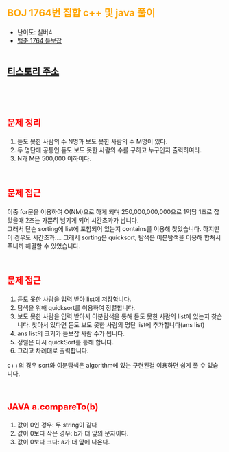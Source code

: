 # <span style="color:orange; font-size:17pt; font-weight:bold">BOJ 1764번 집합 c++ 및 java 풀이</span>
- 난이도: 실버4
- [백준 1764 듣보잡](https://www.acmicpc.net/problem/1764)
<br><br>

## [티스토리 주소](https://hoho325.tistory.com/)
<br><br>

# <span style="color: red; font-size:15pt">문제 정리</span>
1. 듣도 못한 사람의 수 N명과 보도 못한 사람의 수 M명이 있다.
2. 두 명단에 공통인 듣도 보도 못한 사람의 수를 구하고 누구인지 출력하여라.
3. N과 M은 500,000 이하이다.
<br><br>

# <span style="color: red; font-size:15pt">문제 접근</span>
이중 for문을 이용하여 O(NM)으로 하게 되며 250,000,000,000으로 1억당 1초로 잡았을때 2초는 가뿐히 넘기게 되어 시간초과가 납니다.  
그래서 단순 sorting에 list에 포함되어 있는지 contains를 이용해 찾았습니다. 하지만 이 경우도 시간초과....
그래서 sorting은 quicksort, 탐색은 이분탐색을 이용해 합쳐서 푸니까 해결할 수 있었습니다.
<br><br>

# <span style="color: red; font-size:15pt">문제 접근</span>
1. 듣도 못한 사람을 입력 받아 list에 저장합니다.
2. 탐색을 위해 quicksort를 이용하여 정렬합니다.
3. 보도 못한 사람을 입력 받아서 이분탐색을 통해 듣도 못한 사람의 list에 있는지 찾습니다. 찾아서 있다면 듣도 보도 못한 사람의 명단 list에 추가합니다(ans list)
4. ans list의 크기가 듣보잡 사람 수가 됩니다.
5. 정렬은 다시 quickSort를 통해 합니다.
6. 그리고 차례대로 출력합니다.

c++의 경우 sort와 이분탐색은 algorithm에 있는 구현된걸 이용하면 쉽게 풀 수 있습니다.
<br><br>

# <span style="color: red; font-size:15pt">JAVA a.compareTo(b)</span>
1. 값이 0인 경우: 두 string이 같다
2. 값이 0보다 작은 경우: b가 더 앞의 문자이다.
3. 값이 0보다 크다: a가 더 앞에 나온다.
<br><br>